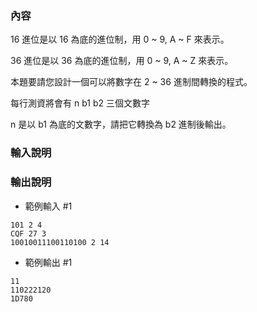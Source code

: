 ### 內容

16 進位是以 16 為底的進位制，用 0 ~ 9, A ~ F 來表示。

36 進位是以 36 為底的進位制，用 0 ~ 9, A ~ Z 來表示。

本題要請您設計一個可以將數字在 2 ~ 36 進制間轉換的程式。

每行測資將會有 n  b1  b2  三個文數字

n 是以 b1 為底的文數字，請把它轉換為 b2 進制後輸出。

### 輸入說明
### 輸出說明

- 範例輸入 #1
```
101 2 4
CQF 27 3
10010011100110100 2 14
```

- 範例輸出 #1
```
11
110222120
1D780
```
